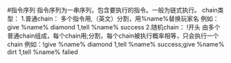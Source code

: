 #指令序列
指令序列为一串序列，包含要执行的指令。一般为链式执行。
chain类型：
1.普通chain：
多个指令用,（英文）分割，用%name%替换玩家名
例如：give %name% diamond 1,tell %name% success
2.随机chain：
!开头
由多个普通chain组成，每个chain用;分割，每个chain被执行概率相等，只会执行一个chain
例如：!give %name% diamond 1,tell %name% success;give %name% dirt 1,tell %name% falied

